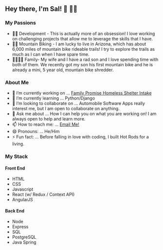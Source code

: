 ## Hey there, I'm Sal! 👋 👨‍💻


### My Passions
 - 👨‍💻 Development - This is actually more of an obsession! I love working on challenging projects that allow me to leverage the skills that I have.
 - 🚵‍♂️ Mountain Biking - I am lucky to live in Arizona, which has about 6,000 miles of mountain bike rideable trails! I try to explore the trails as much as I can  when I have spare time. 
 - 👨‍👩‍👧‍👦 Family- My wife and I have a rad son and I love spending time with both of them. We recently got my son his first mountain bike and he is already a mini, 5 year old, mountain bike shredder. 



### About Me
- 🔭 I’m currently working on ... [Family Promise Homeless Shelter Intake](https://github.com/Lambda-School-Labs/family-promise-spokane-fe-a)
- 🌱 I’m currently learning ... Python/Django
- 👯 I’m looking to collaborate on ... Automobile Software Apps really interest me, but I am open to collaborate on anything. 
- 💬 Ask me about ... How I can help you on what you are working on! I am always open to help and learn more. 
- 📫 How to reach me: ... [Email Me!](mailto:sal.zamora480@gmail.com)
- 😄 Pronouns: ... He/Him
- ⚡ Fun fact: ... Before falling in love with coding, I built Hot Rods for a living. 



### My Stack
#### Front End
 - HTML
 - CSS
 - Javascript
 - React (w/ Redux / Context API)
 - AngularJS

 #### Back End
 - Node
 - Express
 - SQL
 - PostgreSQL
 - Java Spring
